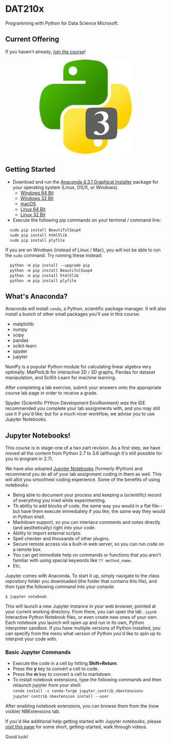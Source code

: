 # DAT210x
Programming with Python for Data Science Microsoft.

## Current Offering

If you haven't already, [join the course](https://www.edx.org/course/programming-python-data-science-microsoft-dat210x-4)!

<center><img src='Images/py36.png' /></center>

## Getting Started

 * Download and run the [Anaconda 4.3.1 Graphical Installer](https://www.continuum.io/downloads) package for your operating system (Linux, OS/X, or Windows).
	- [Windows 64 Bit](https://repo.continuum.io/archive/Anaconda3-4.3.1-Windows-x86_64.exe)
	- [Windows 32 Bit](https://repo.continuum.io/archive/Anaconda3-4.3.1-Windows-x86.exe)
	- [macOS](https://repo.continuum.io/archive/Anaconda3-4.3.1-MacOSX-x86_64.pkg)
	- [Linux 64 Bit](https://repo.continuum.io/archive/Anaconda3-4.3.1-Linux-x86_64.sh)
	- [Linux 32 Bit](https://repo.continuum.io/archive/Anaconda3-4.3.1-Linux-x86.sh)
 * Execute the following pip commands on your terminal / command line:

 ```
   sudo pip install BeautifulSoup4
   sudo pip install html5lib
   sudo pip install plyfile
 ```

 If you are on Windows (instead of Linux / Mac), you will not be able to run the `sudo` command. Try running these instead:

 ```
   python -m pip install --upgrade pip
   python -m pip install BeautifulSoup4
   python -m pip install html5lib
   python -m pip install plyfile
 ```

## What's Anaconda?

Anaconda will install `conda`, a Python, scientific package manager. It will also install a bunch of other small packages you'll use in this course:

 * matplotlib
 * numpy
 * scipy
 * pandas
 * scikit-learn
 * spyder
 * jupyter

NumPy is a popular Python module for calculating linear algebra very optimally. MatPlotLib for interactive 2D / 3D graphs, Pandas for dataset manipulation, and SciKit-Learn for machine learning.

After completing a lab exercise, submit your answers onto the appropriate course lab page in order to receive a grade. 

Spyder (Scientific PYthon Development EnviRonment) _was_ the IDE recommended you complete your lab assignments with, and you may still use it if you'd like; but for a much nicer workflow, we advise you to use Jupyter Notebooks.


## Jupyter Notebooks!

This course is in stage-one of a two part revision. As a first step, we have moved all the content from Python 2.7 to 3.6 (although it's still possible for you to program in 2.7).

We have also adopted [Jupyter Notebooks](https://jupyter.org/) (formerly IPython) and recommend you do all of your lab assignment coding in them as well. This will allot you smoothest coding experience. Some of the benefits of using notebooks: 

- Being able to document your process and keeping a (scientific) record of everything you tried while experimenting.
- Th ability to add blocks of code, the same way you would in a flat file--but have them execute immediately if you like, the same way they would in Python shell.
- Markdown support, so you can interlace comments and notes directly (and aesthetically) right into your code.
- Ability to import external scripts.
- Spell checker and thousands of other plugins.
- Secure remote access via a built-in web server, so you can run code on a remote box.
- You can get immediate help on commands or functions that you aren't familiar with using special keywords like `?? method_name`.
- Etc.

Jupyter comes with Anaconda. To start it up, simply navigate to the class repository folder you downloaded (the folder that contains this file), and then type the following command into your console:

    $ jupyter notebook
    
This will launch a new Jupyter instance in your web browser, pointed at your current working directory. From there, you can open the lab `.ipynb` Interactive Python Notebook files, or even create new ones of your own. Each notebook you launch will open up and run in its own, Python interpreter sandbox. If you have multiple versions of Python installed, you can specify from the menu what version of Python you'd like to spin up to interpret your code with.

### Basic Jupyter Commands ##

- Execute the code in a cell by hitting **Shift+Return**.
- Press the **y** key to convert a cell to code.
- Press the **m** key to convert a cell to markdown.
- To install notebook extensions, type the following commands and then relaunch jupyter from your shell:   
	`conda install -c conda-forge jupyter_contrib_nbextensions`   
	`jupyter contrib nbextension install --user`   
	
After enabling notebook extensions, you can browse them from the (now visible) NBExtensions tab.

If you'd like additional help getting started with Jupyter notebooks, please [visit this page](https://www.youtube.com/results?search_query=jupyter+notebook+tutorial) for some short, getting-started, walk through videos.

Good luck!
